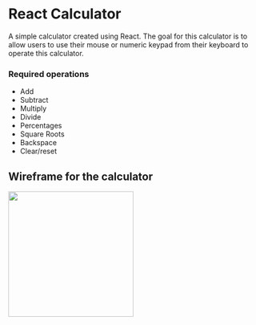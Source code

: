 # React Calculator

A simple calculator created using React. The goal for this calculator is to allow users to use their mouse or numeric keypad from their keyboard to operate this calculator.

### Required operations
* Add
* Subtract 
* Multiply
* Divide 
* Percentages
* Square Roots
* Backspace
* Clear/reset

## Wireframe for the calculator
<img src ="https://i.gyazo.com/9f8b0442f30f9ae2b453fa5da1635e7c.png" width="250px"/>
